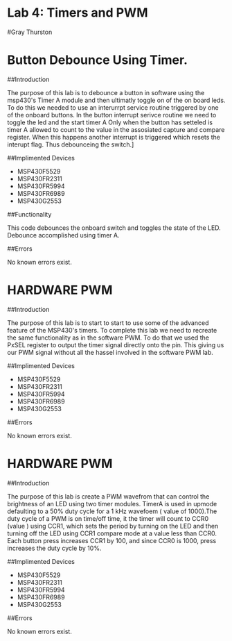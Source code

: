 # Lab 4: Timers and PWM

#Gray Thurston 

# Button Debounce Using Timer.

##Introduction 

The purpose of this lab is to debounce a button in software using the msp430's 
Timer A module and then ultimatly toggle on of the on board leds. To do this 
we needed to use an interurrpt service routine triggered by one of the onboard buttons.
In the button interrupt serivce routine we need to toggle the led and the start timer A 
Only when the button has setteled is timer A allowed to count to the value in the 
assosiated capture and compare register. When this happens another interrupt is triggered 
which resets the interupt flag. Thus debounceing the switch.]

##Implimented Devices
* MSP430F5529
* MSP430FR2311
* MSP430FR5994
* MSP430FR6989
* MSP430G2553

##Functionality 

This code debounces the onboard switch and toggles the state of the LED. Debounce accomplished 
using timer A. 

##Errors

No known errors exist. 

# HARDWARE PWM

##Introduction 

The purpose of this lab is to start to start to use some of the advanced feature of the 
MSP430's timers. To complete this lab we need to recreate the same functionality as in 
the software PWM. To do that we used the PxSEL register to output the timer signal directly 
onto the pin. This giving us our PWM signal without all the hassel involved in the software
PWM lab.

##Implimented Devices
* MSP430F5529
* MSP430FR2311
* MSP430FR5994
* MSP430FR6989
* MSP430G2553

##Errors

No known errors exist.

# HARDWARE PWM

##Introduction 

The purpose of this lab is create a PWM wavefrom that can control the brightness of an LED using two timer modules. 
TimerA is used in upmode defaulting to a 50% duty cycle for a 1 kHz wavefoem ( value of 1000).The duty cycle of a PWM is on time/off time,
it the timer will count to CCR0 (value ) using CCR1, which sets the period by turning on the LED and then turning 
off the LED using CCR1 compare mode at a value less than CCR0. Each button press increases 
CCR1 by 100, and since CCR0 is 1000,  press increases the duty cycle by 10%. 


##Implimented Devices
* MSP430F5529
* MSP430FR2311
* MSP430FR5994
* MSP430FR6989
* MSP430G2553

##Errors

No known errors exist.


